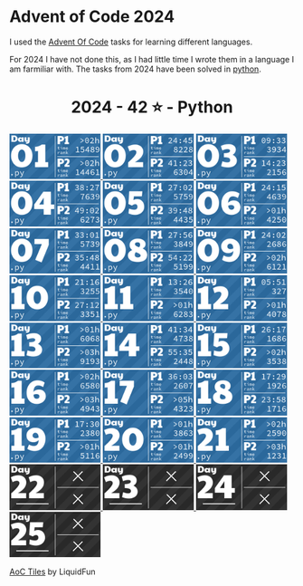# Advent of Code 2024
I used the [Advent Of Code](https://adventofcode.com/) tasks for learning different languages.

For 2024 I have not done this, as I had little time I wrote them in a language I am farmiliar with.
The tasks from 2024 have been solved in [python](https://python.org/).

<!-- AOC TILES BEGIN -->
<h1 align="center">
  2024 - 42 ⭐ - Python
</h1>
<a href="day01/day01.py">
  <img src=".aoc_tiles/tiles/2024/01.png" width="161px">
</a>
<a href="day02/day02.py">
  <img src=".aoc_tiles/tiles/2024/02.png" width="161px">
</a>
<a href="day03/day03.py">
  <img src=".aoc_tiles/tiles/2024/03.png" width="161px">
</a>
<a href="day04/day04.py">
  <img src=".aoc_tiles/tiles/2024/04.png" width="161px">
</a>
<a href="day05/day05.py">
  <img src=".aoc_tiles/tiles/2024/05.png" width="161px">
</a>
<a href="day06/day06.py">
  <img src=".aoc_tiles/tiles/2024/06.png" width="161px">
</a>
<a href="day07/day07.py">
  <img src=".aoc_tiles/tiles/2024/07.png" width="161px">
</a>
<a href="day08/day08.py">
  <img src=".aoc_tiles/tiles/2024/08.png" width="161px">
</a>
<a href="day09/day09.py">
  <img src=".aoc_tiles/tiles/2024/09.png" width="161px">
</a>
<a href="day10/day10.py">
  <img src=".aoc_tiles/tiles/2024/10.png" width="161px">
</a>
<a href="day11/day11.py">
  <img src=".aoc_tiles/tiles/2024/11.png" width="161px">
</a>
<a href="day12/day12.py">
  <img src=".aoc_tiles/tiles/2024/12.png" width="161px">
</a>
<a href="day13/day13.py">
  <img src=".aoc_tiles/tiles/2024/13.png" width="161px">
</a>
<a href="day14/day14.py">
  <img src=".aoc_tiles/tiles/2024/14.png" width="161px">
</a>
<a href="day15/day15.py">
  <img src=".aoc_tiles/tiles/2024/15.png" width="161px">
</a>
<a href="day16/day16.py">
  <img src=".aoc_tiles/tiles/2024/16.png" width="161px">
</a>
<a href="day17/day17.py">
  <img src=".aoc_tiles/tiles/2024/17.png" width="161px">
</a>
<a href="day18/day18.py">
  <img src=".aoc_tiles/tiles/2024/18.png" width="161px">
</a>
<a href="day19/day19.py">
  <img src=".aoc_tiles/tiles/2024/19.png" width="161px">
</a>
<a href="day20/day20.py">
  <img src=".aoc_tiles/tiles/2024/20.png" width="161px">
</a>
<a href="day21/day21.py">
  <img src=".aoc_tiles/tiles/2024/21.png" width="161px">
</a>
<a href="None">
  <img src=".aoc_tiles/tiles/2024/22.png" width="161px">
</a>
<a href="None">
  <img src=".aoc_tiles/tiles/2024/23.png" width="161px">
</a>
<a href="None">
  <img src=".aoc_tiles/tiles/2024/24.png" width="161px">
</a>
<a href="None">
  <img src=".aoc_tiles/tiles/2024/25.png" width="161px">
</a>
<!-- AOC TILES END -->

[AoC Tiles](https://github.com/LiquidFun/aoc_tiles) by LiquidFun